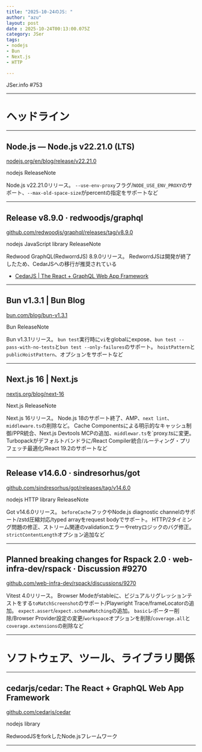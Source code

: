 ```yaml
---
title: "2025-10-24のJS: "
author: "azu"
layout: post
date : 2025-10-24T00:13:00.075Z
category: JSer
tags:
- nodejs
- Bun
- Next.js
- HTTP

---
```


JSer.info #753

----

<h1 class="site-genre">ヘッドライン</h1>

----

## Node.js — Node.js v22.21.0 (LTS)
[nodejs.org/en/blog/release/v22.21.0](https://nodejs.org/en/blog/release/v22.21.0 "Node.js — Node.js v22.21.0 (LTS)")
<p class="jser-tags jser-tag-icon"><span class="jser-tag">nodejs</span> <span class="jser-tag">ReleaseNote</span></p>

Node.js v22.21.0リリース。
`--use-env-proxy`フラグ/`NODE_USE_ENV_PROXY`のサポート、`--max-old-space-size`がpercentの指定をサポートなど


----

## Release v8.9.0 · redwoodjs/graphql
[github.com/redwoodjs/graphql/releases/tag/v8.9.0](https://github.com/redwoodjs/graphql/releases/tag/v8.9.0 "Release v8.9.0 · redwoodjs/graphql")
<p class="jser-tags jser-tag-icon"><span class="jser-tag">nodejs</span> <span class="jser-tag">JavaScript</span> <span class="jser-tag">library</span> <span class="jser-tag">ReleaseNote</span></p>

Redwood GraphQL(RedworrdJS) 8.9.0リリース。
RedworrdJSは開発が終了したため、CedarJSへの移行が推奨されている

- [CedarJS | The React + GraphQL Web App Framework](https://cedarjs.com/ "CedarJS | The React + GraphQL Web App Framework")

----

## Bun v1.3.1 | Bun Blog
[bun.com/blog/bun-v1.3.1](https://bun.com/blog/bun-v1.3.1 "Bun v1.3.1 | Bun Blog")
<p class="jser-tags jser-tag-icon"><span class="jser-tag">Bun</span> <span class="jser-tag">ReleaseNote</span></p>

Bun v1.3.1リリース。
`bun test`実行時に`vi`をglobalにexpose、`bun test --pass-with-no-tests`と`bun test --only-failures`のサポート。
`hoistPattern`と`publicHoistPattern`、オプションをサポートなど


----

## Next.js 16 | Next.js
[nextjs.org/blog/next-16](https://nextjs.org/blog/next-16 "Next.js 16 | Next.js")
<p class="jser-tags jser-tag-icon"><span class="jser-tag">Next.js</span> <span class="jser-tag">ReleaseNote</span></p>

Next.js 16リリース。
Node.js 18のサポート終了、AMP、`next lint`、`middleware.ts`の削除など。
Cache Componentsによる明示的なキャッシュ制御/PPR統合、Next.js Devtools MCPの追加、`middlewar.ts`を`proxy.tsに変更。
Turbopackがデフォルトバンドラに/React Compiler統合/ルーティング・プリフェッチ最適化/React 19.2のサポートなど


----

## Release v14.6.0 · sindresorhus/got
[github.com/sindresorhus/got/releases/tag/v14.6.0](https://github.com/sindresorhus/got/releases/tag/v14.6.0 "Release v14.6.0 · sindresorhus/got")
<p class="jser-tags jser-tag-icon"><span class="jser-tag">nodejs</span> <span class="jser-tag">HTTP</span> <span class="jser-tag">library</span> <span class="jser-tag">ReleaseNote</span></p>

Got v14.6.0リリース。
`beforeCache`フックやNode.js diagnostic channelのサポート/zstd圧縮対応/typed arrayをrequest bodyでサポート。
HTTP/2タイミング問題の修正、ストリーム関連のvalidationエラーやretryロジックのバグ修正。
`strictContentLength`オプション追加など


----

## Planned breaking changes for Rspack 2.0 · web-infra-dev/rspack · Discussion #9270
[github.com/web-infra-dev/rspack/discussions/9270](https://github.com/web-infra-dev/rspack/discussions/9270 "Planned breaking changes for Rspack 2.0 · web-infra-dev/rspack · Discussion #9270")

Vitest 4.0リリース。
Browser Modeがstableに、ビジュアルリグレッションテストをする`toMatchScreenshot`のサポート/Playwright Trace/frameLocatorの追加。
`expect.assert`/`expect.schemaMatching`の追加。
`basic`レポーター削除/Browser Provider設定の変更/`workspace`オプションを削除/`coverage.all`と`coverage.extensions`の削除など


----
<h1 class="site-genre">ソフトウェア、ツール、ライブラリ関係</h1>

----

## cedarjs/cedar: The React + GraphQL Web App Framework
[github.com/cedarjs/cedar](https://github.com/cedarjs/cedar "cedarjs/cedar: The React + GraphQL Web App Framework")
<p class="jser-tags jser-tag-icon"><span class="jser-tag">nodejs</span> <span class="jser-tag">library</span></p>

RedwoodJSをforkしたNode.jsフレームワーク


----
